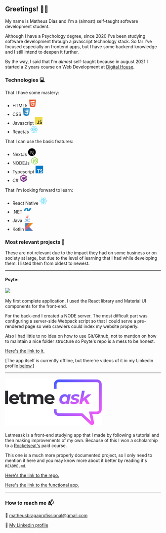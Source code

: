 ## Greetings! :wave::wave:

My name is Matheus Dias and I'm a (almost) self-taught software development student.

Although I have a Psychology degree, since 2020 I've been studying software development through a javascript technology stack. So far I've focused especially on frontend apps, but I have some backend knowledge and I still intend to deepen it further.

By the way, I said that I'm _almost_ self-taught because in august 2021 I started a 2 years course on Web Development at <a href="https://www.digitalhouse.com/br/acoes/certified-tech-developer">Digital House</a>.

### Technologies :computer:

That I have some mastery:

- HTML5 <img src="./assets/html5.svg" alt="html5" height="25"/>
- CSS <img src="./assets/css3.svg" alt="css3" height="25"/>
- Javascript <img src="./assets/javascript.svg" alt="javascript" height="25"/>
- ReactJs <img src="./assets/react.svg" alt="reactjs" height="25"/>

That I can use the basic features:

- NextJs <img src="./assets/nextjs.svg" alt="nextjs" height="25"/>
- NODEJs <img src="./assets/nodejs.svg" alt="nodejs" height="25"/>
- Typescript <img src="./assets/typescript.svg" alt="typescript" height="25"/>
- C# <img src="./assets/csharp.svg" alt="drawing" height="25"/>

That I'm looking forward to learn:

- React Native <img src="./assets/react.svg" alt="react native" height="25"/>
- .NET <img src="./assets/dotnet.svg" alt="dot net" height="25"/>
- Java <img src="./assets/java.svg" alt="java" height="25"/>
- Kotlin <img src="./assets/kotlin.svg" alt="kotlin" height="25"/>

### Most relevant projects :file_folder:

These are not relevant due to the impact they had on some business or on society at large, but due to the level of learning that I had while developing them. I listed them from oldest to newest.

---

#### Psyte:

<img src="./assets/psyte_demo.gif">

My first complete application. I used the React library and Material UI components for the front-end.

For the back-end I created a NODE server. The most difficult part was configuring a server-side Webpack script so that I could serve a pre-rendered page so web crawlers could index my website properly.

Also I had little to no idea on how to use Git/Github, not to mention on how to maintain a nice folder structure so Psyte's repo is a mess to be honest.

<a href="https://github.com/Matheus-Days/psyte-app">Here's the link to it.</a>

[The app itself is currently offline, but there're videos of it in my Linkedin profile <a href="/Matheus-Days#How-to-reach-me-mailbox_with_mail">below</a>.]

---

#### <img src="./assets/letmeask.svg">

Letmeask is a front-end studying app that I made by following a tutorial and then making improvements of my own. Because of this I won a scholarship to a <a href="https://rocketseat.com.br/ignite">Rocketseat's</a> paid course.

This one is a much more properly documented project, so I only need to mention it here and you may know more about it better by reading it's `README.md`.

<a href="https://github.com/Matheus-Days/letmeask">Here's the link to the repo.</a>

<a href="https://letmeask-bc5d7.web.app/">Here's the link to the functional app.</a>

---

### How to reach me :mailbox_with_mail:

:e-mail: <a href="mailto:matheusbragaprofissional@gmail.com">matheusbragaprofissional@gmail.com</a>

:briefcase: <a href="https://www.linkedin.com/in/matheus-braga-dias-6129a31b0/">My Linkedin profile</a>
